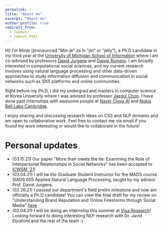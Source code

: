 ```yaml
---
permalink: /
title: "About me"
excerpt: "About me"
author_profile: true
redirect_from: 
  - /about/
  - /about.html
---
```


Hi! I'm Minje (pronounced "Min-je" as in "jet" or "jelly"), a Ph.D candidate in my third year at the [University of Michigan School of Information](https://www.si.umich.edu/) where I am co-advised by professors [David Jurgens](http://jurgens.people.si.umich.edu/) and [Daniel Romero](http://www.dromero.org/).
I am broadly interested in computational social sciences, and my current research involves using natural language processing and other data-driven approaches to study information diffusion and communication in social networks such as SNS platforms and online communities.

Right before my Ph.D, I did my undergrad and masters in computer science at Korea University where I was advised by professor [Jaegul Choo](https://sites.google.com/site/jaegulchoo/). 
I have done past internships with awesome people at [Naver Clova AI](https://clova.ai/en/research/research-areas.html) and [Nokia Bell Labs Cambridge](https://social-dynamics.net/).

I enjoy sharing and discussing research ideas on CSS and NLP domains and am open to collaborative work. 
Feel free to contact me via email if you found my work interesting or would like to collaborate in the future!

Personal updates
======
- (03.15.21) Our paper "More than meets the tie: Examining the Role of Interpersonal Relationships in Social Networks" has been accepted to [ICWSM '21](https://www.icwsm.org/2021/index.html)! 
- (03.04.21) I will be the Graduate Student Instructor for the MADS course SIADS 655 Applied Natural Language Processing, taught by my advisor Prof. David Jurgens.
- (02.26.21) I passed our department's field prelim milestone and now am officially a Ph.D candidate! You can view the final draft for my review on "Understanding Brand Reputation and Online Firestorms through Social Media" [here](http://minjechoi.github.io/files/misc/Choi_prelim_final.pdf)
- (02.04.21) I will be doing an internship this summer at [Visa Research](https://usa.visa.com/about-visa/visa-research.html)! Looking forward to doing interesting NLP research with Dr. Javid Ebrahimi and the rest of the team :)

